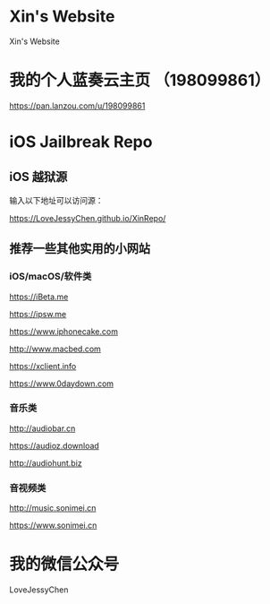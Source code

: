 # Xin's Website
Xin's Website

# 我的个人蓝奏云主页 （198099861）

https://pan.lanzou.com/u/198099861

# iOS Jailbreak Repo
## iOS 越狱源

输入以下地址可以访问源：

https://LoveJessyChen.github.io/XinRepo/

## 推荐一些其他实用的小网站

### iOS/macOS/软件类
https://iBeta.me

https://ipsw.me

https://www.iphonecake.com

http://www.macbed.com

https://xclient.info

https://www.0daydown.com


### 音乐类
http://audiobar.cn

https://audioz.download

http://audiohunt.biz


### 音视频类
http://music.sonimei.cn

https://www.sonimei.cn


# 我的微信公众号
LoveJessyChen
